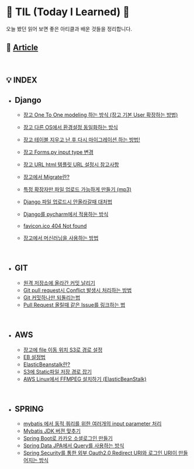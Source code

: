 # 👾 TIL (Today I Learned) 👀

오늘 봤던 읽어 보면 좋은 아티클과 배운 것들을 정리합니다.

## 📰 [Article](Article/Article.md)

&nbsp;

## 💡 INDEX

* ## Django

  * [장고 One To One modeling 하는 방식 (장고 기본 User 확장하는 방법)](Django/장고_기본_User_확장하는_방법.md)
  * [장고 다른 OS에서 환경설정 동일화하는 방식](Django/장고_다른_OS에서_환경설정_동일화하는_방식.md)
  * [장고 테이블 지우고 난 후 다시 마이그레이션 하는 방법!](Django/장고_테이블_지우고_난_후_다시_마이그레이션_하는_방법!.md)
  * [장고 Forms.py input type 변경](Django/장고_Forms_py_input_type_변경.md)
  * [장고 URL html 템플릿 URL 설정시 참고사항](Django/장고_URL_html_템플릿_URL_설정시_참고사항.md)
  * [장고에서 Migrate란?](Django/장고에서_Migrate란.md)
  * [특정 확장자만 파일 업로드 가능하게 만들기 (mp3)](Django/특정_확장자만_파일_업로드_가능하게_만들기_(mp3).md)
  * [Django 파일 업로드시 안올라갈때 대처법](Django/Django_파일_업로드시_안올라갈때_대처법.md)
  * [Django를 pycharm에서 적용하는 방식](Django/Django를_pycharm에서_적용하는_방식.md)
  * [favicon.ico 404 Not found](Django/favicon.ico_404_Not_found.md)
  * [장고에서 머신러닝을 사용하는 방법](Django/장고에서_머신러닝을_적용하는법.md)

  

    &nbsp;

* ## GIT

  * [원격 저장소에 올라간 커밋 날리기](Git/원격_저장소에_올라간_커밋_날리기.md)
  * [Git pull request시 Conflict 발생시 처리하는 방법](Git/Git_pull_request시_Conflict_발생시_처리하는_방법.md)
  * [Git 커밋하나만 되돌리는법](Git/Git_커밋하나만_되돌리는법.md) 
  * [Pull Request 올릴때 같은 Issue를 링크하는 법](Git/pull_Request와_같은_Issue를_링크하는_법.md)


  &nbsp;

* ## AWS

  * [장고에 file 이동 위치 S3로 경로 설정](AWS/장고_file_경로설정,md)
  * [EB 설정법](AWS/EB설정법.md)
  * [ElasticBeanstalk란?](AWS/ElasticBeanstalk.md)
  * [S3에 Static파일 저장 경로 잡기](AWS/s3에_static파일_저장경로잡기.md)
  * [AWS Linux에서 FFMPEG 설치하기 (ElasticBeanStalk)](AWS/AWS_Linux에서_FFMPEG_설치하기.md)
  

&nbsp;


* ## SPRING

  * [mybatis 에서 동적 쿼리를 위한 여러개의 input parameter 처리](Spring/mybatis_동적쿼리_parameter_처리.md)
  * [Mybatis JDK 버젼 맞추기](Spring/Mybatis_JDK_버젼_맞추기.md)
  * [Spring Boot로 카카오 소셜로그인 만들기](Spring/Spring_Boot로_카카오_소셜로그인_만들기.md)
  * [Spring Data JPA에서 Query를 사용하는 방식](Spring/Spring_Data_JPA에서_Query를_자동_생성하는_법.md)
  * [Spring Security를 통한 외부 Oauth2.0 Redirect URI와 로그인 URI이 만들어지는 방식](Spring/Spring_security_Oauth_Redirect_URI와_로그인_URI가_만들어지는_방법.md)


